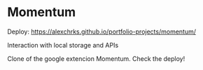 # Momentum

Deploy: https://alexchrks.github.io/portfolio-projects/momentum/

Interaction with local storage and APIs

Clone of the google extencion Momentum. Check the deploy!
